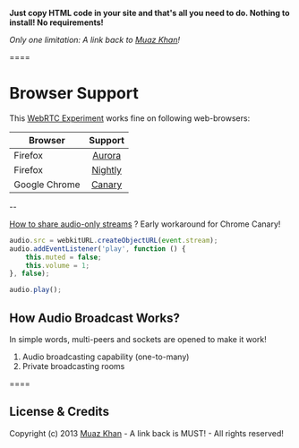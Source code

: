 **Just copy HTML code in your site and that's all you need to do. Nothing to install! No requirements!**

*Only one limitation: A link back to [Muaz Khan](http://github.com/muaz-khan)!*

====
# Browser Support

This [WebRTC Experiment](https://webrtc-experiment.appspot.com/audio-broadcast/) works fine on following web-browsers:

| Browser        | Support           |
| ------------- |:-------------:|
| Firefox | [Aurora](http://www.mozilla.org/en-US/firefox/aurora/) |
| Firefox | [Nightly](http://nightly.mozilla.org/) |
| Google Chrome | [Canary](https://www.google.com/intl/en/chrome/browser/canary.html) |

--

[How to share audio-only streams](https://webrtc-experiment.appspot.com/docs/how-to-share-audio-only-streams.html) ? Early workaround for Chrome Canary!

```javascript
audio.src = webkitURL.createObjectURL(event.stream);
audio.addEventListener('play', function () {
	this.muted = false;
	this.volume = 1;
}, false);

audio.play();
```

## How Audio Broadcast Works?

In simple words, multi-peers and sockets are opened to make it work!

1. Audio broadcasting capability (one-to-many)
2. Private broadcasting rooms

====
## License & Credits

Copyright (c) 2013 [Muaz Khan](https://plus.google.com/100325991024054712503) - A link back is MUST! - All rights reserved!

